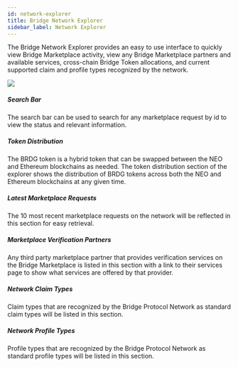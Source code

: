 ```yaml
---
id: network-explorer
title: Bridge Network Explorer
sidebar_label: Network Explorer
---
```


The Bridge Network Explorer provides an easy to use interface to quickly view Bridge Marketplace activity, view any Bridge Marketplace partners and available services, cross-chain Bridge Token allocations, and current supported claim and profile types recognized by the network.

<img class='centered' src='/doc/img/explorer/explorer.jpg'></img>

##### Search Bar
The search bar can be used to search for any marketplace request by id to view the status and relevant information.

##### Token Distribution
The BRDG token is a hybrid token that can be swapped between the NEO and Ethereum blockchains as needed. The token distribution section of the explorer shows the distribution of BRDG tokens across both the NEO and Ethereum blockchains at any given time.  

##### Latest Marketplace Requests
The 10 most recent marketplace requests on the network will be reflected in this section for easy retrieval.

##### Marketplace Verification Partners
Any third party marketplace partner that provides verification services on the Bridge Marketplace is listed in this section with a link to their services page to show what services are offered by that provider.

##### Network Claim Types
Claim types that are recognized by the Bridge Protocol Network as standard claim types will be listed in this section.

##### Network Profile Types
Profile types that are recognized by the Bridge Protocol Network as standard profile types will be listed in this section.